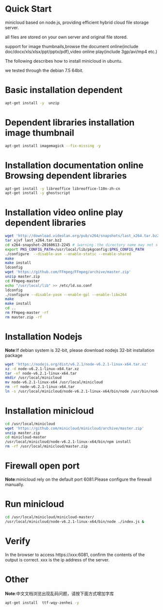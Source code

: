 # Quick Start

minicloud based on node.js, providing efficient hybrid cloud file storage server.

all files are stored on your own server and original file stored.

support for image thumbnails,browse the document online(include doc/docx/xls/xlsx/ppt/pptx/pdf),video online play(include 3gp/avi/mp4 etc.)

The following describes how to install minicloud in ubuntu.

we tested through the debian 7.5 64bit.


# Basic installation dependent
```bash 
apt-get install -y  unzip
```
# Dependent libraries installation image thumbnail

```bash
apt-get install imagemagick --fix-missing -y
```

# Installation documentation online Browsing dependent libraries
```bash 
apt-get install -y libreoffice libreoffice-l10n-zh-cn
apt-get install -y ghostscript 
```

# Installation video online play dependent libraries
```bash
wget 'http://download.videolan.org/pub/x264/snapshots/last_x264.tar.bz2'
tar xjvf last_x264.tar.bz2 
cd x264-snapshot-20160613-2245 #（warning：the directory name may not same as this guide）
export PKG_CONFIG_PATH=/usr/local/lib/pkgconfig:$PKG_CONFIG_PATH
./configure  --disable-asm --enable-static --enable-shared 
make
make install
ldconfig
wget 'https://github.com/FFmpeg/FFmpeg/archive/master.zip'
unzip master.zip
cd FFmpeg-master
echo "/usr/local/lib" >> /etc/ld.so.conf
ldconfig
./configure --disable-yasm --enable-gpl --enable-libx264
make
make install
cd ..
rm FFmpeg-master -rf
rm master.zip -rf
```

# Installation Nodejs 

__Note__:If debian system is 32-bit, please download nodejs 32-bit installation package

```bash
wget 'https://nodejs.org/dist/v6.2.1/node-v6.2.1-linux-x64.tar.xz'
xz -d node-v6.2.1-linux-x64.tar.xz
tar -xf node-v6.2.1-linux-x64.tar
mkdir /usr/local/minicloud
mv node-v6.2.1-linux-x64 /usr/local/minicloud
rm -rf node-v6.2.1-linux-x64.tar
ln -s /usr/local/minicloud/node-v6.2.1-linux-x64/bin/node /usr/bin/node
```

# Installation minicloud

```bash
cd /usr/local/minicloud
wget 'https://github.com/minicloud/minicloud/archive/master.zip'
unzip master.zip
cd minicloud-master
/usr/local/minicloud/node-v6.2.1-linux-x64/bin/npm install
rm -rf /usr/local/minicloud/master.zip
```

# Firewall open port

__Note__:minicloud rely on the default port 6081.Please configure the firewall manually.

# Run minicloud
```bash
cd /usr/local/minicloud/minicloud-master/
/usr/local/minicloud/node-v6.2.1-linux-x64/bin/node ./index.js &
```

# Verify

In the browser to access https://xxx:6081, confirm the contents of the output is correct. xxx is the ip address of the server.

# Other

__Note__:中文文档浏览出现乱码问题，请按下面方式增加字库
```bash
apt-get install  ttf-wqy-zenhei -y 
```
